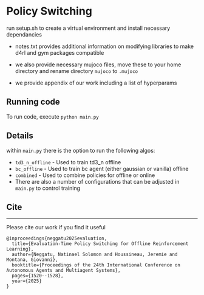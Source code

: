# Policy Switching

run setup.sh to create a virtual environment and install necessary dependancies

- notes.txt provides additional information on modifying libraries to make d4rl and gym packages compatible

- we also provide necessary mujoco files, move these to your home directory and rename directory `mujoco` to `.mujoco`

- we provide appendix of our work including a list of hyperparams

## Running code

To run code, execute `python main.py`


## Details
within `main.py` there is the option to run the following algos:
- `td3_n_offline` - Used to train td3_n offline
- `bc_offline` - Used to train bc agent (either gaussian or vanilla) offline
- `combined` - Used to combine policies for offline or online
- There are also a number of configurations that can be adjusted in `main.py` to control training

## Cite
--- 
Please cite our work if you find it useful

```
@inproceedings{neggatu2025evaluation,
  title={Evaluation-Time Policy Switching for Offline Reinforcement Learning},
  author={Neggatu, Natinael Solomon and Houssineau, Jeremie and Montana, Giovanni},
  booktitle={Proceedings of the 24th International Conference on Autonomous Agents and Multiagent Systems},
  pages={1520--1528},
  year={2025}
}

```
